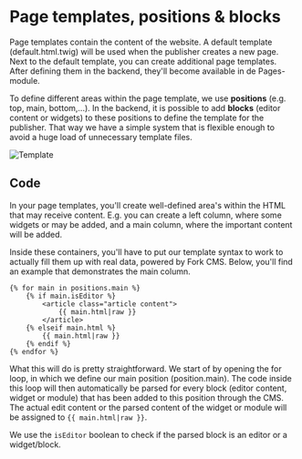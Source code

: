 # Page templates, positions & blocks

Page templates contain the content of the website. A default template (default.html.twig) will be used when the publisher creates a new page. Next to the default template, you can create additional page templates. After defining them in the backend, they'll become available in de Pages-module.

To define different areas within the page template, we use **positions** (e.g. top, main, bottom,...). In the backend, it is possible to add **blocks** (editor content or widgets) to these positions to define the template for the publisher. That way we have a simple system that is flexible enough to avoid a huge load of unnecessary template files.

![Template](https://github.com/forkcms/documentation/raw/master/04.%20theming%20guide/assets/template.jpg)

## Code

In your page templates, you'll create well-defined area's within the HTML that may receive content. E.g. you can create a left column, where some widgets or may be added, and a main column, where the important content will be added.

Inside these containers, you'll have to put our template syntax to work to actually fill them up with real data, powered by Fork CMS. Below, you'll find an example that demonstrates the main column.

```
{% for main in positions.main %}
    {% if main.isEditor %}
        <article class="article content">
            {{ main.html|raw }}
        </article>
    {% elseif main.html %}
        {{ main.html|raw }}
    {% endif %}
{% endfor %}
```

What this will do is pretty straightforward. We start of by opening the for loop, in which we define our main position (position.main). The code inside this loop will then automatically be parsed for every block (editor content, widget or module) that has been added to this position through the CMS. The actual edit content or the parsed content of the widget or module will be assigned to `{{ main.html|raw }}`.

We use the `isEditor` boolean to check if the parsed block is an editor or a widget/block.
